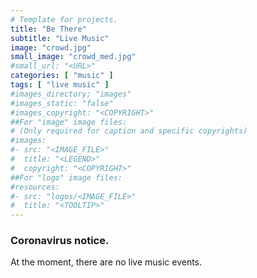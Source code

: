 ```yaml
---
# Template for projects.
title: "Be There"
subtitle: "Live Music"
image: "crowd.jpg"
small_image: "crowd_med.jpg"
#small_url: "<URL>"
categories: [ "music" ]
tags: [ "live music" ]
#images_directory; "images"
#images_static: "false"
#images_copyright: "<COPYRIGHT>"
##For "image" image files:
# (Only required for caption and specific copyrights)
#images:
#- src: "<IMAGE_FILE>"
#  title: "<LEGEND>"
#  copyright: "<COPYRIGHT>"
##For "logo" image files:
#resources:
#- src: "logos/<IMAGE_FILE>"
#  title: "<TOOLTIP>"
---
```


### Coronavirus notice.  


At the moment, there are no live music events.
